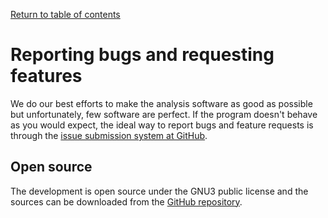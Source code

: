 [Return to table of contents](User-manual-NIQA)<br/>
# Reporting bugs and requesting features
We do our best efforts to make the analysis software as good as possible but unfortunately, few software are perfect. If the program doesn't behave as you would expect, the ideal way to report bugs and feature requests is through the [issue submission system at GitHub](https://github.com/neutronimaging/imagingsuite/issues).

## Open source 
The development is open source under the GNU3 public license and the sources can be downloaded from the [GitHub repository](https://github.com/neutronimaging/imagingsuite).